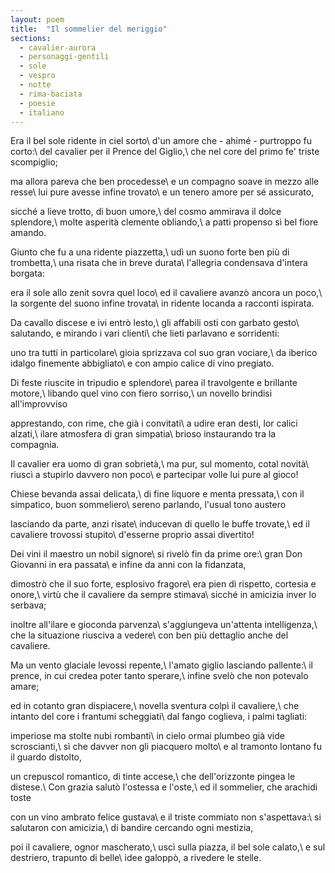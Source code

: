 ```yaml
---
layout: poem
title:  "Il sommelier del meriggio"
sections:
  - cavalier-aurora
  - personaggi-gentili
  - sole
  - vespro
  - notte
  - rima-baciata
  - poesie
  - italiano
---
```


Era il bel sole ridente in ciel sorto\\
d'un amore che - ahimé - purtroppo fu corto:\\
del cavalier per il Prence del Giglio,\\
che nel core del primo fe' triste scompiglio;

ma allora pareva che ben procedesse\\
e un compagno soave in mezzo alle resse\\
lui pure avesse infine trovato\\
e un tenero amore per sé assicurato,

sicché a lieve trotto, di buon umore,\\
del cosmo ammirava il dolce splendore,\\
molte asperità clemente obliando,\\
a patti propenso sì bel fiore amando.

Giunto che fu a una ridente piazzetta,\\
udì un suono forte ben più di trombetta,\\
una risata che in breve durata\\
l'allegria condensava d'intera borgata:

era il sole allo zenit sovra quel loco\\
ed il cavaliere avanzò ancora un poco,\\
la sorgente del suono infine trovata\\
in ridente locanda a racconti ispirata.

Da cavallo discese e ivi entrò lesto,\\
gli affabili osti con garbato gesto\\
salutando, e mirando i vari clienti\\
che lieti parlavano e sorridenti:

uno tra tutti in particolare\\
gioia sprizzava col suo gran vociare,\\
da iberico idalgo finemente abbigliato\\
e con ampio calice di vino pregiato.

Di feste riuscite in tripudio e splendore\\
parea il travolgente e brillante motore,\\
libando quel vino con fiero sorriso,\\
un novello brindisi all'improvviso

apprestando, con rime, che già i convitati\\
a udire eran desti, lor calici alzati,\\
ilare atmosfera di gran simpatia\\
brioso instaurando tra la compagnia.

Il cavalier era uomo di gran sobrietà,\\
ma pur, sul momento, cotal novità\\
riuscì a stupirlo davvero non poco\\
e partecipar volle lui pure al gioco!

Chiese bevanda assai delicata,\\
di fine liquore e menta pressata,\\
con il simpatico, buon sommeliero\\
sereno parlando, l'usual tono austero

lasciando da parte, anzi risate\\
inducevan di quello le buffe trovate,\\
ed il cavaliere trovossi stupito\\
d'esserne proprio assai divertito!

Dei vini il maestro un nobil signore\\
si rivelò fin da prime ore:\\
gran Don Giovanni in era passata\\
e infine da anni con la fidanzata,

dimostrò che il suo forte, esplosivo fragore\\
era pien di rispetto, cortesia e onore,\\
virtù che il cavaliere da sempre stimava\\
sicché in amicizia inver lo serbava;

inoltre all'ilare e gioconda parvenza\\
s'aggiungeva un'attenta intelligenza,\\
che la situazione riusciva a vedere\\
con ben più dettaglio anche del cavaliere.

Ma un vento glaciale levossi repente,\\
l'amato giglio lasciando pallente:\\
il prence, in cui credea poter tanto sperare,\\
infine svelò che non potevalo amare;

ed in cotanto gran dispiacere,\\
novella sventura colpì il cavaliere,\\
che intanto del core i frantumi scheggiati\\
dal fango coglieva, i palmi tagliati:

imperiose ma stolte nubi rombanti\\
in cielo ormai plumbeo già vide scroscianti,\\
sì che davver non gli piacquero molto\\
e al tramonto lontano fu il guardo distolto,

un crepuscol romantico, di tinte accese,\\
che dell'orizzonte pingea le distese.\\
Con grazia salutò l'ostessa e l'oste,\\
ed il sommelier, che arachidi toste

con un vino ambrato felice gustava\\
e il triste commiato non s'aspettava:\\
si salutaron con amicizia,\\
di bandire cercando ogni mestizia,

poi il cavaliere, ognor mascherato,\\
uscì sulla piazza, il bel sole calato,\\
e sul destriero, trapunto di belle\\
idee galoppò, a rivedere le stelle.
